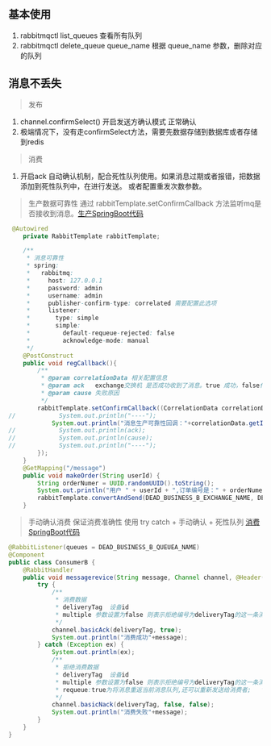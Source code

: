 ## 基本使用
1. rabbitmqctl list_queues 查看所有队列
2. rabbitmqctl delete_queue queue_name 根据 queue_name 参数，删除对应的队列


## 消息不丢失 
> 发布
1. channel.confirmSelect() 开启发送方确认模式 正常确认
2. 极端情况下，没有走confirmSelect方法，需要先数据存储到数据库或者存储到redis
> 消费
1. 开启ack 自动确认机制，配合死性队列使用。如果消息过期或者报错，把数据添加到死性队列中，在进行发送。 或者配置重发次数参数。 

> 生产数据可靠性 通过 rabbitTemplate.setConfirmCallback 方法监听mq是否接收到消息。[生产SpringBoot代码](http://baidu.com)
```java
 @Autowired
    private RabbitTemplate rabbitTemplate;

    /**
     * 消息可靠性
     * spring:
     *   rabbitmq:
     *     host: 127.0.0.1
     *     password: admin
     *     username: admin
     *     publisher-confirm-type: correlated 需要配置此选项
     *     listener:
     *       type: simple
     *       simple:
     *         default-requeue-rejected: false
     *         acknowledge-mode: manual
     */
    @PostConstruct
    public void regCallback(){
        /**
         * @param correlationData 相关配置信息
         * @param ack   exchange交换机 是否成功收到了消息。true 成功，false代表失败
         * @param cause 失败原因
         */
        rabbitTemplate.setConfirmCallback((CorrelationData correlationData, boolean ack, String cause)->{
//            System.out.println("----");
            System.out.println("消息生产可靠性回调："+correlationData.getId());
//            System.out.println(ack);
//            System.out.println(cause);
//            System.out.println("----");
        });
    }
    @GetMapping("/message")
    public void makeOrder(String userId) {
        String orderNumer = UUID.randomUUID().toString();
        System.out.println("用户 " + userId + ",订单编号是：" + orderNumer);
        rabbitTemplate.convertAndSend(DEAD_BUSINESS_B_EXCHANGE_NAME, DEAD_BUSINESS_B_KEY_NAME, orderNumer,new CorrelationData(orderNumer));
    }
```
> 手动确认消费 保证消费准确性 使用 try catch + 手动确认 + 死性队列 [消费SpringBoot代码](http://baidu.com)
```java
@RabbitListener(queues = DEAD_BUSINESS_B_QUEUEA_NAME)
@Component
public class ConsumerB {
    @RabbitHandler
    public void messagerevice(String message, Channel channel, @Header(AmqpHeaders.DELIVERY_TAG) long deliveryTag) throws IOException {
        try {
            /**
             * 消费数据
             * deliveryTag  设备id
             * multiple 参数设置为false 则表示拒绝编号为deliveryTag的这一条消息，这时候basicNack 和basicReject 方法一样;multiple 参数设置为true 则表示拒绝deliveryTag 编号之前所有未被当前消费者确认的消息。
             */
            channel.basicAck(deliveryTag, true);
            System.out.println("消费成功"+message);
        } catch (Exception ex) {
            System.out.println(ex);
            /**
             * 拒绝消费数据
             * deliveryTag  设备id
             * multiple 参数设置为false 则表示拒绝编号为deliveryTag的这一条消息，这时候basicNack 和basicReject 方法一样;multiple 参数设置为true 则表示拒绝deliveryTag 编号之前所有未被当前消费者确认的消息。
             * requeue:true为将消息重返当前消息队列,还可以重新发送给消费者;   false:将消息丢弃 如果有死性队列 会被丢入死性队列中
             */
            channel.basicNack(deliveryTag, false, false);
            System.out.println("消费失败"+message);
        }
    }
}
```
